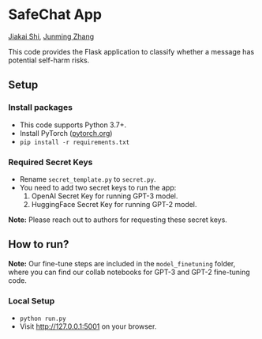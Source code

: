 # <b> SafeChat App </b>
[Jiakai Shi](https://github.com/VictorS67),
[Junming Zhang](https://github.com/JunmingZhang)

This code provides the Flask application to classify whether a message has potential self-harm risks.

## Setup

### Install packages
- This code supports Python 3.7+.
- Install PyTorch ([pytorch.org](http://pytorch.org))
- `pip install -r requirements.txt`

### Required Secret Keys
- Rename `secret_template.py` to `secret.py`.
- You need to add two secret keys to run the app:
    1. OpenAI Secret Key for running GPT-3 model.
    2. HuggingFace Secret Key for running GPT-2 model.

**Note:** Please reach out to authors for requesting these secret keys.


## How to run?

**Note:** Our fine-tune steps are included in the `model_finetuning` folder, where you can find our collab notebooks for GPT-3 and GPT-2 fine-tuning code.

### Local Setup
- `python run.py`
- Visit http://127.0.0.1:5001 on your browser.
